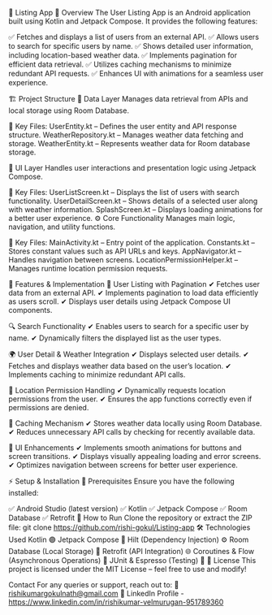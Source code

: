 📱 Listing App
📖 Overview
The User Listing App is an Android application built using Kotlin and Jetpack Compose. It provides the following features:

✅ Fetches and displays a list of users from an external API.
✅ Allows users to search for specific users by name.
✅ Shows detailed user information, including location-based weather data.
✅ Implements pagination for efficient data retrieval.
✅ Utilizes caching mechanisms to minimize redundant API requests.
✅ Enhances UI with animations for a seamless user experience.

🏗️ Project Structure
📂 Data Layer
Manages data retrieval from APIs and local storage using Room Database.

🔑 Key Files:
UserEntity.kt – Defines the user entity and API response structure.
WeatherRepository.kt – Manages weather data fetching and storage.
WeatherEntity.kt – Represents weather data for Room database storage.

🎨 UI Layer
Handles user interactions and presentation logic using Jetpack Compose.

🔑 Key Files:
UserListScreen.kt – Displays the list of users with search functionality.
UserDetailScreen.kt – Shows details of a selected user along with weather information.
SplashScreen.kt – Displays loading animations for a better user experience.
⚙️ Core Functionality
Manages main logic, navigation, and utility functions.

🔑 Key Files:
MainActivity.kt – Entry point of the application.
Constants.kt – Stores constant values such as API URLs and keys.
AppNavigator.kt – Handles navigation between screens.
LocationPermissionHelper.kt – Manages runtime location permission requests.

🚀 Features & Implementation
📜 User Listing with Pagination
✔ Fetches user data from an external API.
✔ Implements pagination to load data efficiently as users scroll.
✔ Displays user details using Jetpack Compose UI components.

🔍 Search Functionality
✔ Enables users to search for a specific user by name.
✔ Dynamically filters the displayed list as the user types.

🌍 User Detail & Weather Integration
✔ Displays selected user details.
✔ Fetches and displays weather data based on the user’s location.
✔ Implements caching to minimize redundant API calls.

📍 Location Permission Handling
✔ Dynamically requests location permissions from the user.
✔ Ensures the app functions correctly even if permissions are denied.

💾 Caching Mechanism
✔ Stores weather data locally using Room Database.
✔ Reduces unnecessary API calls by checking for recently available data.

🎨 UI Enhancements
✔ Implements smooth animations for buttons and screen transitions.
✔ Displays visually appealing loading and error screens.
✔ Optimizes navigation between screens for better user experience.

⚡ Setup & Installation
🔧 Prerequisites
Ensure you have the following installed:

✅ Android Studio (latest version)
✅ Kotlin
✅ Jetpack Compose
✅ Room Database
✅ Retrofit
📲 How to Run
Clone the repository or extract the ZIP file:
git clone https://github.com/rishi-gokul/Listing-app
🛠️ Technologies Used Kotlin 🟣 Jetpack Compose 🎨 Hilt (Dependency Injection) ⚙️ Room Database (Local Storage) 💾 Retrofit (API Integration) 🌐 Coroutines & Flow (Asynchronous Operations) 🚀 JUnit & Espresso (Testing) 🧪 📜 License This project is licensed under the MIT License – feel free to use and modify!

 Contact For any queries or support, reach out to: 📩 rishikumargokulnath@gmail.com 🔗 LinkedIn Profile - https://www.linkedin.com/in/rishikumar-velmurugan-951789360
